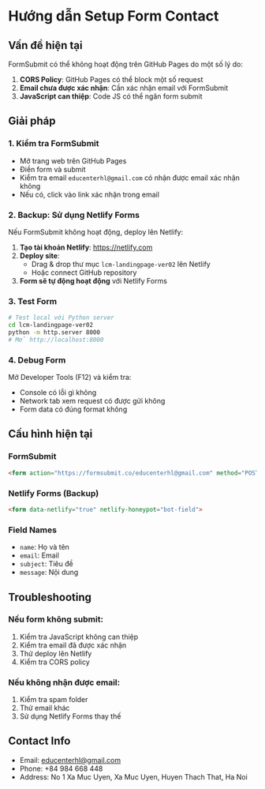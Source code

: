 # Hướng dẫn Setup Form Contact

## Vấn đề hiện tại
FormSubmit có thể không hoạt động trên GitHub Pages do một số lý do:

1. **CORS Policy**: GitHub Pages có thể block một số request
2. **Email chưa được xác nhận**: Cần xác nhận email với FormSubmit
3. **JavaScript can thiệp**: Code JS có thể ngăn form submit

## Giải pháp

### 1. Kiểm tra FormSubmit
- Mở trang web trên GitHub Pages
- Điền form và submit
- Kiểm tra email `educenterhl@gmail.com` có nhận được email xác nhận không
- Nếu có, click vào link xác nhận trong email

### 2. Backup: Sử dụng Netlify Forms
Nếu FormSubmit không hoạt động, deploy lên Netlify:

1. **Tạo tài khoản Netlify**: https://netlify.com
2. **Deploy site**:
   - Drag & drop thư mục `lcm-landingpage-ver02` lên Netlify
   - Hoặc connect GitHub repository
3. **Form sẽ tự động hoạt động** với Netlify Forms

### 3. Test Form
```bash
# Test local với Python server
cd lcm-landingpage-ver02
python -m http.server 8000
# Mở http://localhost:8000
```

### 4. Debug Form
Mở Developer Tools (F12) và kiểm tra:
- Console có lỗi gì không
- Network tab xem request có được gửi không
- Form data có đúng format không

## Cấu hình hiện tại

### FormSubmit
```html
<form action="https://formsubmit.co/educenterhl@gmail.com" method="POST">
```

### Netlify Forms (Backup)
```html
<form data-netlify="true" netlify-honeypot="bot-field">
```

### Field Names
- `name`: Họ và tên
- `email`: Email
- `subject`: Tiêu đề
- `message`: Nội dung

## Troubleshooting

### Nếu form không submit:
1. Kiểm tra JavaScript không can thiệp
2. Kiểm tra email đã được xác nhận
3. Thử deploy lên Netlify
4. Kiểm tra CORS policy

### Nếu không nhận được email:
1. Kiểm tra spam folder
2. Thử email khác
3. Sử dụng Netlify Forms thay thế

## Contact Info
- Email: educenterhl@gmail.com
- Phone: +84 984 668 448
- Address: No 1 Xa Muc Uyen, Xa Muc Uyen, Huyen Thach That, Ha Noi 